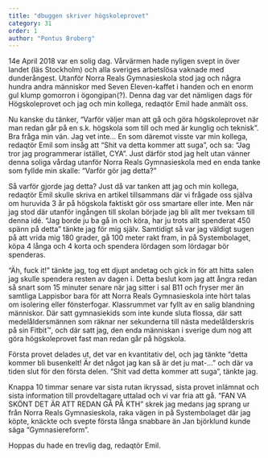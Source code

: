 ```yaml
---
title: "dbuggen skriver högskoleprovet"
category: 31
order: 1
author: "Pontus Broberg"
---
```

14e April 2018 var en solig dag. Vårvärmen hade nyligen svept in över landet (läs Stockholm) och alla sveriges arbetslösa vaknade med dunderångest. Utanför Norra Reals Gymnasieskola stod jag och några hundra andra människor med Seven Eleven-kaffet i handen och en enorm gul klump gomorron i ögongipan(?). Denna dag var det nämligen dags för Högskoleprovet och jag och min kollega, redaqtör Emil hade anmält oss. 

Nu kanske du tänker, “Varför väljer man att gå och göra högskoleprovet när man redan går på en s.k. högskola som till och med är kunglig och teknisk”. Bra fråga min vän. Jag vet inte… En som däremot visste var min kollega, redaqtör Emil som insåg att “Shit va detta kommer att suga”, och sa: “Jag tror jag programmerar istället, CYA”. Just därför stod jag helt utan vänner denna soliga vårdag utanför Norra Reals Gymnasieskola med en enda tanke som fyllde min skalle: “Varför gör jag detta?”

Så varför gjorde jag detta? Just då var tanken att jag och min kollega, redaqtör Emil skulle skriva en artikel tillsammans där vi frågade oss själva om huruvida 3 år på högskola faktiskt gör oss smartare eller inte. Men när jag stod där utanför ingången till skolan började jag bli allt mer tveksam till denna idé. “Jag borde ju ba gå in och köra, har ju trots allt spenderat 450 spänn på detta” tänkte jag för mig själv. Samtidigt så var jag väldigt sugen på att vrida mig 180 grader, gå 100 meter rakt fram, in på Systembolaget, köpa 4 långa och 4 korta och spendera lördagen som lördagar bör spenderas. 

“Äh, fuck it!” tänkte jag, tog ett djupt andetag och gick in för att hitta salen jag skulle spendera resten av dagen i. Detta beslut kom jag att ångra redan så snart som 15 minuter senare när jag sitter i sal B11 och fryser mer än samtliga Lappisbor bara för att Norra Reals Gymnasieskola inte hört talas om isolering eller fönsterfogar. Klassrummet var fyllt av en salig blandning människor. Där satt gymnasiekids som inte kunde sluta flossa, där satt medelåldersmännen som räknar ner sekunderna till nästa medelålderskris på sin Fitbit™, och där satt jag, den enda människan i sverige dum nog att göra högskoleprovet fast man redan går på högskola. 

Första provet delades ut, det var en kvantitativ del, och jag tänkte “detta kommer bli busenkelt! Är det något jag kan så är det ju mat-...” och där va tiden slut för den första delen. “Shit vad detta kommer att suga”, tänkte jag. 

Knappa 10 timmar senare var sista rutan ikryssad, sista provet inlämnat och sista information till provdeltagare uttalad och vi var fria att gå. “FAN VA SKÖNT DET ÄR ATT REDAN GÅ PÅ KTH” skrek jag medans jag sprang ur från Norra Reals Gymnasieskola, raka vägen in på Systembolaget där jag köpte, knäckte och svepte första långa snabbare än Jan björklund kunde säga “Gymnasiereform”. 

Hoppas du hade en trevlig dag, redaqtör Emil.


